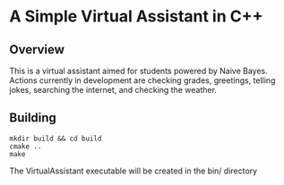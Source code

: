 # A Simple Virtual Assistant in C++

## Overview
This is a virtual assistant aimed for students powered by Naive Bayes.
Actions currently in development are checking grades, greetings, telling jokes,
searching the internet, and checking the weather.

## Building

```
mkdir build && cd build
cmake ..
make
```

The VirtualAssistant executable will be created in the bin/ directory

